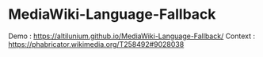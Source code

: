 # MediaWiki-Language-Fallback

Demo : https://altilunium.github.io/MediaWiki-Language-Fallback/
Context : https://phabricator.wikimedia.org/T258492#9028038
